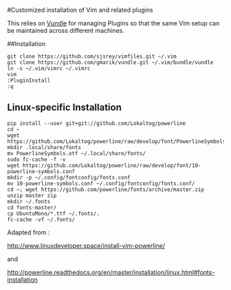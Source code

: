 #Customized installation of Vim and related plugins

This relies on [Vundle](https://github.com/VundleVim/Vundle.vim) for managing Plugins so that the same Vim setup can be maintained across different machines.

##Installation

	git clone https://github.com/sjsrey/vimfiles.git ~/.vim
	git clone https://github.com/gmarik/vundle.git ~/.vim/bundle/vundle
	ln -s ~/.vim/vimrc ~/.vimrc
	vim
	:PluginInstall
	:q

## Linux-specific Installation


```
pip install --user git+git://github.com/Lokaltog/powerline
cd ~
wget https://github.com/Lokaltog/powerline/raw/develop/font/PowerlineSymbols.otf
mkdir .local/share/fonts
mv PowerlineSymbols.otf ~/.local/share/fonts/
sudo fc-cache -f -v
wget https://github.com/Lokaltog/powerline/raw/develop/font/10-powerline-symbols.conf
mkdir -p ~/.config/fontconfig/fonts.conf
mv 10-powerline-symbols.conf ~/.config/fontconfig/fonts.conf/
cd ~; wget https://github.com/powerline/fonts/archive/master.zip
unzip master zip
mkdir ~/.fonts
cd fonts-master/
cp UbuntuMono/*.ttf ~/.fonts/.
fc-cache -vf ~/.fonts/
```

Adapted from :

http://www.linuxdeveloper.space/install-vim-powerline/

and

http://powerline.readthedocs.org/en/master/installation/linux.html#fonts-installation


